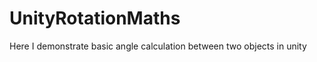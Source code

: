 UnityRotationMaths
==================

Here I demonstrate basic angle calculation between two objects in unity
